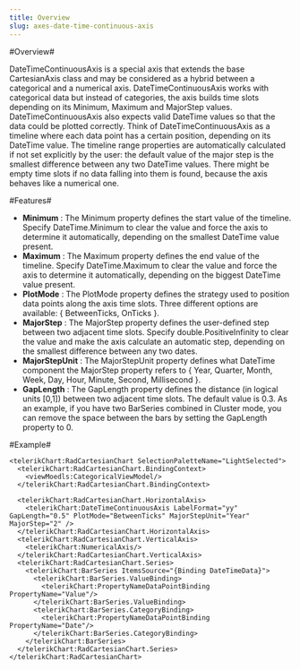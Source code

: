 ```yaml
---
title: Overview
slug: axes-date-time-continuous-axis
---
```


#Overview#

DateTimeContinuousAxis is a special axis that extends the base CartesianAxis class and may be considered as a hybrid between a categorical and a numerical axis. DateTimeContinuousAxis works with categorical data but instead of categories, the axis builds time slots depending on its Minimum, Maximum and MajorStep values.
DateTimeContinuousAxis also expects valid DateTime values so that the data could be plotted correctly. Think of DateTimeContinuousAxis as a timeline where each data point has a certain position, depending on its DateTime value. The timeline range properties are automatically calculated if not set explicitly by the user: the default value of the major step is the smallest difference between any two DateTime values. There might be empty time slots if no data falling into them is found, because the axis behaves like a numerical one.

#Features#

- **Minimum** : The Minimum property defines the start value of the timeline. Specify DateTime.Minimum to clear the value and force the axis to determine it automatically, depending on the smallest DateTime value present.
- **Maximum** : The Maximum property defines the end value of the timeline. Specify DateTime.Maximum to clear the value and force the axis to determine it automatically, depending on the biggest DateTime value present.
- **PlotMode** : The PlotMode property defines the strategy used to position data points along the axis time slots. Three different options are available: { BetweenTicks, OnTicks }.
- **MajorStep** : The MajorStep property defines the user-defined step between two adjacent time slots. Specify double.PositiveInfinity to clear the value and make the axis calculate an automatic step, depending on the smallest difference between any two dates.
- **MajorStepUnit** : The MajorStepUnit property defines what DateTime component the MajorStep property refers to { Year, Quarter, Month, Week, Day, Hour, Minute, Second, Millisecond }.
- **GapLength** : The GapLength property defines the distance (in logical units [0,1]) between two adjacent time slots. The default value is 0.3. As an example, if you have two BarSeries combined in Cluster mode, you can remove the space between the bars by setting the GapLength property to 0.

#Example#

    <telerikChart:RadCartesianChart SelectionPaletteName="LightSelected">
      <telerikChart:RadCartesianChart.BindingContext>
        <viewMoedls:CategoricalViewModel/>
      </telerikChart:RadCartesianChart.BindingContext>

      <telerikChart:RadCartesianChart.HorizontalAxis>
        <telerikChart:DateTimeContinuousAxis LabelFormat="yy" GapLength="0.5" PlotMode="BetweenTicks" MajorStepUnit="Year" MajorStep="2" />
      </telerikChart:RadCartesianChart.HorizontalAxis>
      <telerikChart:RadCartesianChart.VerticalAxis>
        <telerikChart:NumericalAxis/>
      </telerikChart:RadCartesianChart.VerticalAxis>
      <telerikChart:RadCartesianChart.Series>
        <telerikChart:BarSeries ItemsSource="{Binding DateTimeData}">
          <telerikChart:BarSeries.ValueBinding>
            <telerikChart:PropertyNameDataPointBinding PropertyName="Value"/>
          </telerikChart:BarSeries.ValueBinding>
          <telerikChart:BarSeries.CategoryBinding>
            <telerikChart:PropertyNameDataPointBinding PropertyName="Date"/>
          </telerikChart:BarSeries.CategoryBinding>
        </telerikChart:BarSeries>
      </telerikChart:RadCartesianChart.Series>
    </telerikChart:RadCartesianChart>